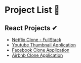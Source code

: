 # Project List 🚀

## React Projects ✔

- [Netflix Clone - FullStack](https://www.youtube.com/watch?v=x_EEwGe-a9o&list=PLgxM_xd-x_qHa6ErJkxh4wIRc7Q36AMfC&index=1&t=291s)
- [Youtube Thumbnail Application](https://www.youtube.com/watch?v=r5iFrxi9-hY&list=PLgxM_xd-x_qHa6ErJkxh4wIRc7Q36AMfC&index=3)
- [Facebook Clone Application](https://www.youtube.com/watch?v=B-kxUMHBxNo&list=PLgxM_xd-x_qHa6ErJkxh4wIRc7Q36AMfC&index=6)
- [Airbnb Clone Application](https://www.youtube.com/watch?v=IQaCL8_bwA4&list=PLgxM_xd-x_qHa6ErJkxh4wIRc7Q36AMfC&index=7)
